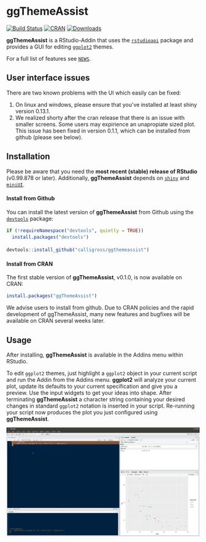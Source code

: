 ggThemeAssist
==============
[![Build Status](https://travis-ci.org/calligross/ggthemeassist.svg?branch=master)](https://travis-ci.org/calligross/ggthemeassist)
[![CRAN](http://www.r-pkg.org/badges/version/ggThemeAssist)](http://cran.rstudio.com/package=ggThemeAssist) [![Downloads](http://cranlogs.r-pkg.org/badges/ggThemeAssist?color=brightgreen)](http://www.r-pkg.org/pkg/ggThemeAssist)


**ggThemeAssist** is a RStudio-Addin that uses the [`rstudioapi`](https://github.com/rstudio/rstudioapi) package and provides a GUI for editing [`ggplot2`](https://github.com/hadley/ggplot2) themes. 

For a full list of features see [`NEWS`](./NEWS.md).

User interface issues
------------

There are two known problems with the UI which easily can be fixed:

1. On linux and windows, please ensure that you've installed at least shiny version 0.13.1.
1. We realized shorty after the cran release that there is an issue with smaller screens. Some users may expirience an unapropiate sized plot. This issue has been fixed in version 0.1.1, which can be installed from github (please see below).



Installation
------------

Please be aware that you need the **most recent (stable) release of RStudio** (v0.99.878 or later). Additionally, **ggThemeAssist** depends on [`shiny`](https://github.com/rstudio/shiny) and [`miniUI`](https://github.com/rstudio/miniUI).

#### Install from Github
You can install the latest version of **ggThemeAssist** from Github using the [`devtools`](https://github.com/hadley/devtools) package:
```r
if (!requireNamespace("devtools", quietly = TRUE))
  install.packages("devtools")

devtools::install_github("calligross/ggthemeassist")
```

#### Install from CRAN

The first stable version of **ggThemeAssist**, v0.1.0, is now available on CRAN:
```r
install.packages("ggThemeAssist")
```
We advise users to install from github. Due to CRAN policies and the rapid development of ggThemeAssist, many new features and bugfixes will be available on CRAN several weeks later.

Usage
------------
After installing, **ggThemeAssist** is available in the Addins menu within RStudio.

To edit `ggplot2` themes, just highlight a `ggplot2` object in your current script and run the Addin from the Addins menu. **ggplot2** will analyze your current plot, update its defaults to your current specification and give you a preview. Use the input widgets to get your ideas into shape. After terminating **ggThemeAssist** a character string containing your desired changes in standard `ggplot2` notation is inserted in your script. Re-running your script now produces the plot you just configured using **ggThemeAssist**.

![Screenshot](examples/usage3.gif)

